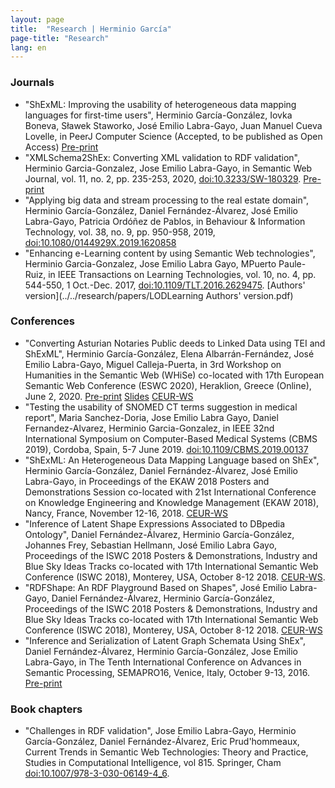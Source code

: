 ```yaml
---
layout: page
title:  "Research | Herminio García"
page-title: "Research"
lang: en
---
```


### Journals
* "ShExML: Improving the usability of heterogeneous data mapping languages for first-time users", Herminio García-González, Iovka Boneva, Sławek Staworko, José Emilio Labra-Gayo, Juan Manuel Cueva Lovelle, in PeerJ Computer Science (Accepted, to be published as Open Access) [Pre-print](../../research/papers/shexml-preprint.pdf)
* "XMLSchema2ShEx: Converting XML validation to RDF validation", Herminio Garcia-Gonzalez, Jose Emilio Labra-Gayo, in Semantic Web Journal, vol. 11, no. 2, pp. 235-253, 2020, [doi:10.3233/SW-180329](https://dx.doi.org/10.3233/SW-180329). [Pre-print](http://www.semantic-web-journal.net/system/files/swj1824.pdf)
* "Applying big data and stream processing to the real estate domain", Herminio García-González, Daniel Fernández-Álvarez, José Emilio Labra-Gayo, Patricia Ordóñez de Pablos, in Behaviour & Information Technology, vol. 38, no. 9, pp. 950-958, 2019, [doi:10.1080/0144929X.2019.1620858](https://dx.doi.org/10.1080/0144929X.2019.1620858)
* "Enhancing e-Learning content by using Semantic Web technologies", Herminio Garcia-Gonzalez, Jose Emilio Labra Gayo, MPuerto Paule-Ruiz, in IEEE Transactions on Learning Technologies, vol. 10, no. 4, pp. 544-550, 1 Oct.-Dec. 2017, [doi:10.1109/TLT.2016.2629475](https://dx.doi.org/10.1109/TLT.2016.2629475). [Authors' version](../../research/papers/LODLearning Authors' version.pdf)

### Conferences
* "Converting Asturian Notaries Public deeds to Linked Data using TEI and ShExML", Herminio García-González, Elena Albarrán-Fernández, José Emilio Labra-Gayo, Miguel Calleja-Puerta, in 3rd Workshop on Humanities in the Semantic Web (WHiSe) co-located with 17th European Semantic Web Conference (ESWC 2020), Heraklion, Greece (Online), June 2, 2020. [Pre-print](../../research/papers/AsturianNotaries2LOD.pdf) [Slides](../../research/slides/AsturianNotaries2LODSlides.pdf) [CEUR-WS](http://ceur-ws.org/Vol-2695/paper5.pdf)
* "Testing the usability of SNOMED CT terms suggestion in medical report", Maria Sanchez-Doria, Jose Emilio Labra Gayo, Daniel Fernandez-Alvarez, Herminio Garcia-Gonzalez, in IEEE 32nd International Symposium on Computer-Based Medical Systems (CBMS 2019), Cordoba, Spain, 5-7 June 2019. [doi:10.1109/CBMS.2019.00137](https://doi.org/10.1109/CBMS.2019.00137)
* "ShExML: An Heterogeneous Data Mapping Language based on ShEx", Herminio García-González, Daniel Fernández-Álvarez, José Emilio Labra-Gayo, in Proceedings of the EKAW 2018 Posters and Demonstrations Session co-located with 21st International Conference on Knowledge Engineering and Knowledge Management (EKAW 2018), Nancy, France, November 12-16, 2018. [CEUR-WS](http://ceur-ws.org/Vol-2262/ekaw-poster-08.pdf)
* "Inference of Latent Shape Expressions Associated to DBpedia Ontology", Daniel Fernández-Álvarez, Herminio García-González, Johannes Frey, Sebastian Hellmann, José Emilio Labra Gayo, Proceedings of the ISWC 2018 Posters & Demonstrations, Industry and Blue Sky Ideas Tracks co-located with 17th International Semantic Web Conference (ISWC 2018), Monterey, USA, October 8-12 2018. [CEUR-WS](http://ceur-ws.org/Vol-2180/paper-15.pdf).
* "RDFShape: An RDF Playground Based on Shapes", José Emilio Labra-Gayo, Daniel Fernández-Álvarez, Herminio García-González, Proceedings of the ISWC 2018 Posters & Demonstrations, Industry and Blue Sky Ideas Tracks co-located with 17th International Semantic Web Conference (ISWC 2018), Monterey, USA, October 8-12 2018. [CEUR-WS](http://ceur-ws.org/Vol-2180/paper-35.pdf)
* "Inference and Serialization of Latent Graph Schemata Using ShEx", Daniel Fernández-Álvarez, Herminio García-González, Jose Emilio Labra-Gayo, in The Tenth International Conference on Advances in Semantic Processing, SEMAPRO16, Venice, Italy, October 9-13, 2016. [Pre-print](http://labra.weso.es/pdf/2016_InferenceSerializationShEx.pdf)

### Book chapters
* "Challenges in RDF validation", Jose Emilio Labra-Gayo, Herminio García-González, Daniel Fernández-Álvarez, Eric Prud'hommeaux, Current Trends in Semantic Web Technologies: Theory and Practice, Studies in Computational Intelligence, vol 815. Springer, Cham [doi:10.1007/978-3-030-06149-4_6](https://doi.org/10.1007/978-3-030-06149-4_6).
